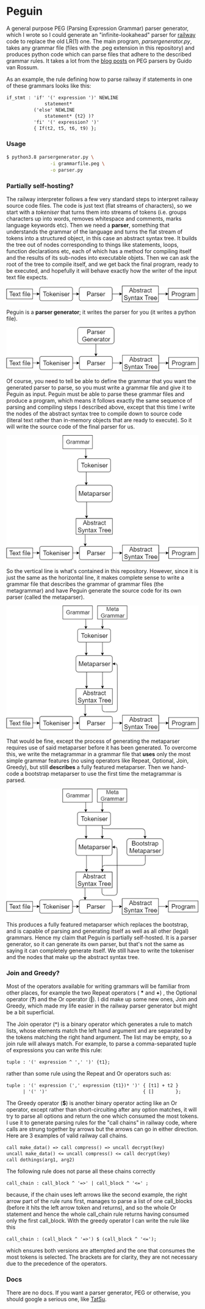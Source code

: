 # Peguin 

A general purpose PEG (Parsing Expression Grammar) parser generator, which I wrote so I could generate an "infinite-lookahead" parser for [railway](https://github.com/jndean/railway) code to replace the old LR(1) one. The main program, _parsergenerator.py_, takes any grammar file (files with the .peg extension in this repository) and produces python code which can parse files that adhere to the described grammar rules. It takes a lot from the [blog posts](https://medium.com/@gvanrossum_83706/peg-parsers-7ed72462f97c) on PEG parsers by Guido van Rossum.

As an example, the rule defining how to parse railway if statements in one of these grammars looks like this:

```peg
if_stmt : 'if' '(' expression ')' NEWLINE
              statement*
          ('else' NEWLINE
              statement* {t2} )?
          'fi' '(' expression? ')'
          { If(t2, t5, t6, t9) };
```

### Usage

```bash
$ python3.8 parsergenerator.py \
                -i grammarfile.peg \
                -o parser.py
```



### Partially self-hosting?

The railway interpreter follows a few very standard steps to interpret railway source code files. The code is just text (flat streams of characters), so we start with a _tokeniser_ that turns them into streams of tokens (i.e. groups characters up into words, removes whitespace and comments, marks language keywords etc). Then we need a **parser**, something that understands the grammar of the language and turns the flat stream of tokens into a structured object, in this case an abstract syntax tree. It builds the tree out of nodes corresponding to things like statements, loops, function declarations etc, each of which has a method for compiling itself and the results of its sub-nodes into executable objets. Then we can ask the root of the tree to compile itself, and we get back the final program, ready to be executed, and hopefully it will behave exactly how the writer of the input text file expects.

<p align="center">
  <img src="imgs/Parser.png">
</p>

Peguin is a **parser generator**; it writes the parser for you (it writes a python file).

<p align="center">
  <img src="imgs/ParserGeneratorOnly.png">
</p>

Of course, you need to tell be able to define the grammar that you want the generated parser to parse, so you must write a grammar file and give it to Peguin as input. Peguin must be able to parse these grammar files and produce a program, which means it follows exactly the same sequence of parsing and compiling steps I described above, except that this time I write the nodes of the abstract syntax tree to compile down to source code (literal text rather than in-memory objects that are ready to execute). So it will write the source code of the final parser for us. 

<p align="center">
  <img src="imgs/MetaParser.png">
</p>

So the vertical line is what's contained in this repository. However, since it is just the same as the horizontal line, it makes complete sense to write a grammar file that describes the grammar of grammar files (the metagrammar) and have Peguin generate the source code for its own parser (called the metaparser).

<p align="center">
  <img src="imgs/MetaParserGenerator.png">
</p>

That would be fine, except the process of generating the metaparser requires use of said metaparser before it has been generated. To overcome this, we write the metagrammar in a grammar file that __uses__ only the most simple grammar features (no using operators like Repeat, Optional, Join, Greedy), but still __describes__ a fully featured metaparser. Then we hand-code a bootstrap metaparser to use the first time the metagrammar is parsed.

<p align="center">
  <img src="imgs/BootstrapMetaParser.png">
</p>

This produces a fully featured metaparser which replaces the bootstrap, and is capable of parsing and generating itself as well as all other (legal) grammars. Hence my claim that Peguin is partially self-hosted. It is a parser generator, so it can generate its own parser, but that's not the same as saying it can completely generate itself. We still have to write the tokeniser and the nodes that make up the abstract syntax tree.



### Join and Greedy?

Most of the operators available for writing grammars will be familiar from other places, for example the two Repeat operators ( __*__ and __+__) , the Optional operator (__?__) and the Or operator (__|__). I did make up some new ones, Join and Greedy, which made my life easier in the railway parser generator but might be a bit superficial. 

The Join operator (__^__) is a binary operator which generates a rule to match lists, whose elements match the left hand argument and are separated by the tokens matching the right hand argument. The list may be empty, so a join rule will always match. For example, to parse a comma-separated tuple of expressions you can write this rule:

```PEG
tuple : '(' expression ^ ',' ')' {t1};
```

rather than some rule using the Repeat and Or operators such as:

```PEG
tuple : '(' expression (',' expression {t1})* ')' { [t1] + t2 }
      | '(' ')'                                   { []        };
```

The Greedy operator (__$__) is another binary operator acting like an Or operator, except rather than short-circuiting after any option matches, it will try to parse all options and return the one which consumed the most tokens. I use it to generate parsing rules for the "call chains" in railway code, where calls are strung together by arrows but the arrows can go in either direction. Here are 3 examples of valid railway call chains.

```railway
call make_data() => call compress() => uncall decrypt(key)
uncall make_data() <= uncall compress() <= call decrypt(key)
call dothings(arg1, arg2)
```

The following rule does not parse all these chains correctly

```PEG
call_chain : call_block ^ '=>' | call_block ^ '<=' ;
```

because, if the chain uses left arrows like the second example, the right arrow part of the rule runs first, manages to parse a list of one call_blocks (before it hits the left arrow token and returns), and so the whole Or statement and hence the whole call_chain rule returns having consumed only the first call_block. With the greedy operator I can write the rule like this

```PEG
call_chain : (call_block ^ '=>') $ (call_block ^ '<=');
```

which ensures both versions are attempted and the one that consumes the most tokens is selected. The brackets are for clarity, they are not necessary due to the precedence of the operators.

### Docs

There are no docs. If you want a parser generator, PEG or otherwise, you should google a serious one, like [TatSu](https://github.com/neogeny/TatSu).
